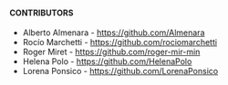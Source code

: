 
#### CONTRIBUTORS
- Alberto Almenara - https://github.com/Almenara
- Rocío Marchetti - https://github.com/rociomarchetti
- Roger Miret - https://github.com/roger-mir-min
- Helena Polo - https://github.com/HelenaPolo
- Lorena Ponsico - https://github.com/LorenaPonsico